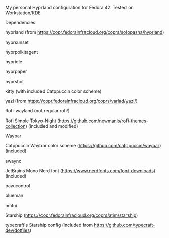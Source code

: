 My personal Hyprland configuration for Fedora 42. Tested on Workstation/KDE

Dependencies:

hyprland (from https://copr.fedorainfracloud.org/coprs/solopasha/hyprland)

hyprsunset

hyprpolkitagent

hypridle

hyprpaper

hyprshot

kitty (with included Catppuccin color scheme)

yazi (from https://copr.fedorainfracloud.org/coprs/varlad/yazi/)

Rofi-wayland (not regular rofi!)

Rofi Simple Tokyo-Night (https://github.com/newmanls/rofi-themes-collection) (included and modified)

Waybar

Catppuccin Waybar color scheme (https://github.com/catppuccin/waybar) (included)

swaync

JetBrains Mono Nerd font (https://www.nerdfonts.com/font-downloads) (included)

pavucontrol

blueman

nmtui

Starship (https://copr.fedorainfracloud.org/coprs/atim/starship)

typecraft's Starship config (included from https://github.com/typecraft-dev/dotfiles)
